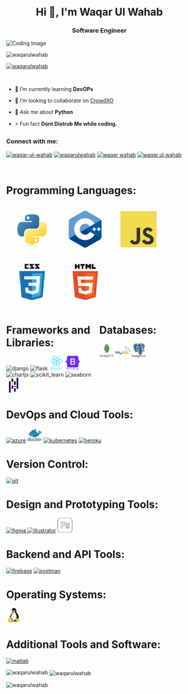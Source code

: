 <!-- [![MasterHead](https://1.bp.blogspot.com/-7A4WynwLsMw/XbBpCXG8fHI/AAAAAAAAMt4/uOa1bpLskYgrwGbllhSu2SDj_Mig8SXJQCLcBGAsYHQ/s1600/2000_600px.gif](https://waqarulwahab.io) -->


<h1 align="center">Hi 👋, I'm Waqar Ul Wahab</h1>
<h3 align="center">Software Engineer</h3>


<img src="https://dribbble.com/shots/3848914-Programmer-Thomas/attachments/10055456?mode=media" alt="Coding Image">

<p align="left"> <img src="https://komarev.com/ghpvc/?username=waqarulwahab&label=Profile%20views&color=0e75b6&style=flat" alt="waqarulwahab" /> </p>

<p align="left"> <a href="https://github.com/ryo-ma/github-profile-trophy"><img src="https://github-profile-trophy.vercel.app/?username=waqarulwahab" alt="waqarulwahab" /></a> </p>

<p align="left"> <a href="https://twitter.com/" target="blank"><img src="https://img.shields.io/twitter/follow/?logo=twitter&style=for-the-badge" alt="" /></a> </p>

- 🌱 I’m currently learning **DevOPs**

- 👯 I’m looking to collaborate on [CrowdXO](https://web3music-a6fac359a55e.herokuapp.com/)

- 💬 Ask me about **Python**

- ⚡ Fun fact **Dont Distrub Me while coding.**

<h3 align="left">Connect with me:</h3>
<p align="left">
<a href="https://linkedin.com/in/waqar-ul-wahab" target="blank"><img align="center" src="https://raw.githubusercontent.com/rahuldkjain/github-profile-readme-generator/master/src/images/icons/Social/linked-in-alt.svg" alt="waqar-ul-wahab" height="30" width="40" /></a>
<a href="https://kaggle.com/waqarulwahab" target="blank"><img align="center" src="https://raw.githubusercontent.com/rahuldkjain/github-profile-readme-generator/master/src/images/icons/Social/kaggle.svg" alt="waqarulwahab" height="30" width="40" /></a>
<a href="https://fb.com/waqar wahab" target="blank"><img align="center" src="https://raw.githubusercontent.com/rahuldkjain/github-profile-readme-generator/master/src/images/icons/Social/facebook.svg" alt="waqar wahab" height="30" width="40" /></a>
<a href="https://instagram.com/waqar.ul.wahab" target="blank"><img align="center" src="https://raw.githubusercontent.com/rahuldkjain/github-profile-readme-generator/master/src/images/icons/Social/instagram.svg" alt="waqar.ul.wahab" height="30" width="40" /></a>
</p>
<br>


<!-- Azure -->
<!-- Bootstrap -->
<!-- Charts Js -->
<!-- C++ -->
<!-- CSS -->
<!-- DJANGO -->
<!-- Docker -->
<!-- Figma -->
<!-- Firebase -->
<!-- Flask -->
<!-- GIT -->
<!-- Heroku -->
<!-- HTML -->
<!-- ILLUSTRATOR -->
<!-- JAVA SCRIPT -->
<!-- KUBERNET -->
<!-- LINUX -->
<!-- MATLAB -->
<!-- MONGODB --> 
<!-- MYSQL -->
<!-- PANDAS -->
<!-- PHOTOSHOP -->
<!-- POSTGRESS -->
<!-- POSTMAN -->
<!-- PYTHON -->
<!-- REACT -->
<!-- SCIKIT LEARN -->
<!-- SEABORN -->


<h1 align="left">Programming Languages:</h1>
<div align="left" class="programming_languages">
    <img src="https://raw.githubusercontent.com/devicons/devicon/master/icons/python/python-original.svg" 
         width="100px" height="100px" alt="python" style="margin: 10px; padding: 10px;"/> <!-- PYTHON -->
    <img src="https://raw.githubusercontent.com/devicons/devicon/master/icons/cplusplus/cplusplus-original.svg" 
         width="100px" height="100px" alt="cplusplus" style="margin: 10px; padding: 10px;"/> <!-- C++ -->
    <img src="https://raw.githubusercontent.com/devicons/devicon/master/icons/javascript/javascript-original.svg" 
         width="100px" height="100px" alt="javascript" style="margin: 10px; padding: 10px;"/> <!-- JAVA SCRIPT -->
    <img src="https://raw.githubusercontent.com/devicons/devicon/master/icons/css3/css3-original-wordmark.svg" 
         width="100px" height="100px" alt="css3" style="margin: 10px; padding: 10px;"/> <!-- CSS -->
    <img src="https://raw.githubusercontent.com/devicons/devicon/master/icons/html5/html5-original-wordmark.svg" 
         width="100px" height="100px" alt="html5" style="margin: 10px; padding: 10px;"/> <!-- HTML -->
</div>






<div style="display: flex; justify-content: space-between;">
    <div style="flex: 1;">
        <h1 align="left">Frameworks and Libraries:</h1>
            <img src="https://cdn.worldvectorlogo.com/logos/django.svg" alt="django" width="40" height="40"/><!-- DJANGO -->
            <img src="https://www.vectorlogo.zone/logos/pocoo_flask/pocoo_flask-icon.svg" alt="flask" width="40" height="40"/><!-- Flask -->
            <img src="https://raw.githubusercontent.com/devicons/devicon/master/icons/react/react-original-wordmark.svg" alt="react" width="40" height="40"/><!-- REACT -->
            <img src="https://raw.githubusercontent.com/devicons/devicon/master/icons/bootstrap/bootstrap-plain-wordmark.svg" alt="bootstrap" width="40" height="40"/><!-- Bootstrap -->
            <img src="https://www.chartjs.org/media/logo-title.svg" alt="chartjs" width="40" height="40"/><!-- Charts Js -->
            <img src="https://upload.wikimedia.org/wikipedia/commons/0/05/Scikit_learn_logo_small.svg" alt="scikit_learn" width="40" height="40"/><!-- SCIKIT LEARN -->
            <img src="https://seaborn.pydata.org/_images/logo-mark-lightbg.svg" alt="seaborn" width="40" height="40"/> <!-- SEABORN -->
            <img src="https://raw.githubusercontent.com/devicons/devicon/2ae2a900d2f041da66e950e4d48052658d850630/icons/pandas/pandas-original.svg" alt="pandas" width="40" height="40"/><!-- PANDAS -->
    </div>
    <div style="flex: 1;">
        <h1 align="left">Databases:</h1>
            <img src="https://raw.githubusercontent.com/devicons/devicon/master/icons/mongodb/mongodb-original-wordmark.svg" alt="mongodb" width="40" height="40"/><!-- MONGODB -->
            <img src="https://raw.githubusercontent.com/devicons/devicon/master/icons/mysql/mysql-original-wordmark.svg" alt="mysql" width="40" height="40"/><!-- MYSQL -->
            <img src="https://raw.githubusercontent.com/devicons/devicon/master/icons/postgresql/postgresql-original-wordmark.svg" alt="postgresql" width="40" height="40"/><!-- POSTGRESS -->
    </div>
</div>




<h1 align="left">DevOps and Cloud Tools:</h1>
<p align="left"></p>
    <a href="https://azure.microsoft.com/en-in/" target="_blank" rel="noreferrer"> <img src="https://www.vectorlogo.zone/logos/microsoft_azure/microsoft_azure-icon.svg" alt="azure" width="40" height="40"/></a>  <!-- Azure -->
    <a href="https://www.docker.com/" target="_blank" rel="noreferrer"> <img src="https://raw.githubusercontent.com/devicons/devicon/master/icons/docker/docker-original-wordmark.svg" alt="docker" width="40" height="40"/></a> <!-- Docker -->
    <a href="https://kubernetes.io" target="_blank" rel="noreferrer"> <img src="https://www.vectorlogo.zone/logos/kubernetes/kubernetes-icon.svg" alt="kubernetes" width="40" height="40"/></a> <!-- KUBERNET -->
    <a href="https://heroku.com" target="_blank" rel="noreferrer"> <img src="https://www.vectorlogo.zone/logos/heroku/heroku-icon.svg" alt="heroku" width="40" height="40"/></a>   <!-- Heroku -->
</p>



<h1 align="left">Version Control:</h1>
<p align="left"></p>
    <a href="https://git-scm.com/" target="_blank" rel="noreferrer"> <img src="https://www.vectorlogo.zone/logos/git-scm/git-scm-icon.svg" alt="git" width="40" height="40"/></a>  <!-- GIT -->
</p>




<h1 align="left">Design and Prototyping Tools:</h1>
<p align="left"></p>
    <a href="https://www.figma.com/" target="_blank" rel="noreferrer"> <img src="https://www.vectorlogo.zone/logos/figma/figma-icon.svg" alt="figma" width="40" height="40"/> </a> <!-- Figma -->
    <a href="https://www.adobe.com/in/products/illustrator.html" target="_blank" rel="noreferrer"> <img src="https://www.vectorlogo.zone/logos/adobe_illustrator/adobe_illustrator-icon.svg" alt="illustrator" width="40" height="40"/></a> <!-- ILLUSTRATOR -->
    <a href="https://www.photoshop.com/en" target="_blank" rel="noreferrer"> <img src="https://raw.githubusercontent.com/devicons/devicon/master/icons/photoshop/photoshop-line.svg" alt="photoshop" width="40" height="40"/></a> <!-- PHOTOSHOP -->
</p>






<h1 align="left">Backend and API Tools:</h1>
<p align="left"></p>
    <a href="https://firebase.google.com/" target="_blank" rel="noreferrer"> <img src="https://www.vectorlogo.zone/logos/firebase/firebase-icon.svg" alt="firebase" width="40" height="40"/></a> <!-- Firebase -->
    <a href="https://postman.com" target="_blank" rel="noreferrer"> <img src="https://www.vectorlogo.zone/logos/getpostman/getpostman-icon.svg" alt="postman" width="40" height="40"/></a> <!-- POSTMAN -->
</p>




<h1 align="left">Operating Systems:</h1>
<p align="left"></p>
<a href="https://www.linux.org/" target="_blank" rel="noreferrer"> <img src="https://raw.githubusercontent.com/devicons/devicon/master/icons/linux/linux-original.svg" alt="linux" width="40" height="40"/></a> <!-- LINUX -->
</p>

<h1 align="left">Additional Tools and Software:</h1>
<p align="left"></p>
    <a href="https://www.mathworks.com/" target="_blank" rel="noreferrer"> <img src="https://upload.wikimedia.org/wikipedia/commons/2/21/Matlab_Logo.png" alt="matlab" width="40" height="40"/></a> <!-- MATLAB -->
</p>






<p><img align="left" src="https://github-readme-stats.vercel.app/api/top-langs?username=waqarulwahab&show_icons=true&locale=en&layout=compact" alt="waqarulwahab" /></p>

<p>&nbsp;<img align="center" src="https://github-readme-stats.vercel.app/api?username=waqarulwahab&show_icons=true&locale=en" alt="waqarulwahab" /></p>

<p><img align="center" src="https://github-readme-streak-stats.herokuapp.com/?user=waqarulwahab&" alt="waqarulwahab" /></p>





<!-- Programming Languages
C++
HTML
CSS
JavaScript
Python
Frameworks and Libraries
Django
Flask
React
Bootstrap
Charts.js
Scikit-learn
Seaborn
Pandas
Databases
MongoDB
MySQL
PostgreSQL
DevOps and Cloud Tools
Docker
Kubernetes
Heroku
Version Control
Git
Design and Prototyping Tools
Figma
Adobe Illustrator
Adobe Photoshop
Backend and API Tools
Firebase
Postman
Operating Systems
Linux
Additional Tools and Software
MATLAB -->
